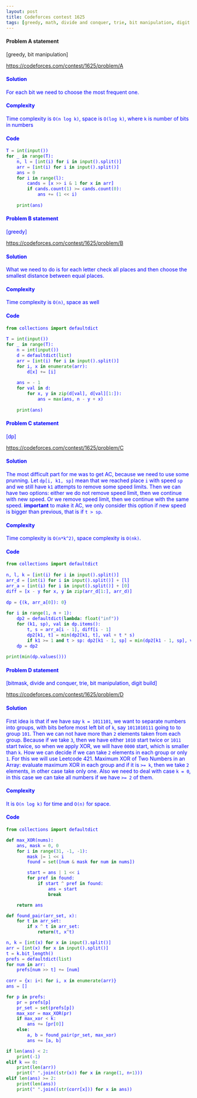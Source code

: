 ```yaml
---
layout: post
title: Codeforces contest 1625
tags: [greedy, math, divide and conquer, trie, bit manipulation, digit build, dp]
---
```


#### Problem A statement
[greedy, bit manipulation]

<a href="https://codeforces.com/contest/1625/problem/A"> <font color = blue>https://codeforces.com/contest/1625/problem/A


#### Solution
For each bit we need to choose the most frequent one.

#### Complexity
Time complexity is `O(n log k)`, space is `O(log k)`, where `k` is number of bits in numbers

#### Code
```python
T = int(input())
for _ in range(T):
    n, l = [int(i) for i in input().split()]
    arr = [int(i) for i in input().split()]
    ans = 0
    for i in range(l):
        cands = [x >> i & 1 for x in arr]
        if cands.count(1) >= cands.count(0):
            ans += (1 << i)
 
    print(ans)
```


#### Problem B statement
[greedy]

<a href="https://codeforces.com/contest/1625/problem/B"> <font color = blue>https://codeforces.com/contest/1625/problem/B



#### Solution
What we need to do is for each letter check all places and then choose the smallest distance between equal places.

#### Complexity
Time complexity is `O(n)`, space as well

#### Code
```python
from collections import defaultdict
 
T = int(input())
for _ in range(T):
    n = int(input())
    d = defaultdict(list)
    arr = [int(i) for i in input().split()]
    for i, x in enumerate(arr):
        d[x] += [i]
 
    ans = - 1
    for val in d:
        for x, y in zip(d[val], d[val][1:]):
            ans = max(ans, n - y + x)
 
    print(ans)
```


#### Problem C statement
[dp]

<a href="https://codeforces.com/contest/1625/problem/C"> <font color = blue>https://codeforces.com/contest/1625/problem/C


#### Solution
The most difficult part for me was to get AC, because we need to use some prunning. Let `dp[i, k1, sp]` mean that we reached place `i` with speed `sp` and we still have `k1` attempts to remove some speed limits. Then we can have two options: either we do not remove speed limit, then we continue with new speed. Or we remove speed limit, then we continue with the same speed. **important** to make it AC, we only consider this option if new speed is bigger than previous, that is if `t > sp`.

#### Complexity
Time complexity is `O(n*k^2)`, space complexity is `O(nk)`.

#### Code
```python
from collections import defaultdict
 
n, l, k = [int(i) for i in input().split()]
arr_d = [int(i) for i in input().split()] + [l]
arr_a = [int(i) for i in input().split()] + [0]
diff = [x - y for x, y in zip(arr_d[1:], arr_d)]
 
dp = {(k, arr_a[0]): 0}
 
for i in range(1, n + 1):
    dp2 = defaultdict(lambda: float("inf"))
    for (k1, sp), val in dp.items():
        t, s = arr_a[i - 1], diff[i - 1]
        dp2[k1, t] = min(dp2[k1, t], val + t * s)
        if k1 >= 1 and t > sp: dp2[k1 - 1, sp] = min(dp2[k1 - 1, sp], val + sp * s)
    dp = dp2
 
print(min(dp.values()))
```


#### Problem D statement
[bitmask, divide and conquer, trie, bit manipulation, digit build]

<a href="https://codeforces.com/contest/1625/problem/D"> <font color = blue>https://codeforces.com/contest/1625/problem/D


#### Solution
First idea is that if we have say `k = 1011101`, we want to separate numbers into groups, with bits before most left bit of `k`, say `1011010111` going to to group `101`. Then we can not have more than `2` elements taken from each group. Because if we take `3`, then we have either `1010` start twice or `1011` start twice, so when we apply XOR, we will have `0000` start, which is smaller than `k`. How we can decide if we can take `2` elements in each group or only `1`. For this we will use Leetcode 421. Maximum XOR of Two Numbers in an Array: evaluate maximum XOR in each group and if it is `>= k`, then we take `2` elements, in other case take only one. Also we need to deal with case `k = 0`, in this case we can take all numbers if we have `>= 2` of them.

#### Complexity
It is `O(n log k)` for time and `O(n)` for space.

#### Code
```python
from collections import defaultdict

def max_XOR(nums):
    ans, mask = 0, 0
    for i in range(31, -1, -1):
        mask |= 1 << i
        found = set([num & mask for num in nums])

        start = ans | 1 << i
        for pref in found:
            if start ^ pref in found:
                ans = start
                break

    return ans

def found_pair(arr_set, x):
    for t in arr_set:
        if x ^ t in arr_set:
            return(t, x^t)

n, k = [int(x) for x in input().split()]
arr = [int(x) for x in input().split()]
t = k.bit_length()
prefs = defaultdict(list)
for num in arr:
    prefs[num >> t] += [num]
    
corr = {x: i+1 for i, x in enumerate(arr)}
ans = []

for p in prefs:
    pr = prefs[p]
    pr_set = set(prefs[p])
    max_xor = max_XOR(pr)
    if max_xor < k:
        ans += [pr[0]]
    else:
        a, b = found_pair(pr_set, max_xor)
        ans += [a, b]

if len(ans) < 2:
    print(-1)
elif k == 0:
    print(len(arr))
    print(" ".join((str(x)) for x in range(1, n+1)))
elif len(ans) >= 2:
    print(len(ans))
    print(" ".join((str(corr[x])) for x in ans))
```
